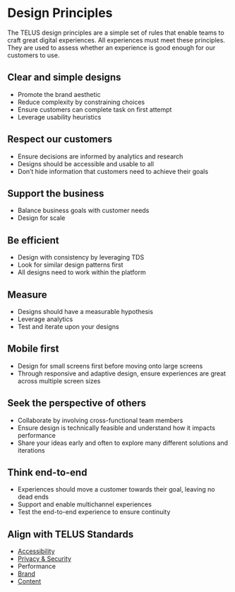 # Design Principles

The TELUS design principles are a simple set of rules that enable teams to craft great digital experiences. All experiences
must meet these principles. They are used to assess whether an experience is good enough for our customers to use.

## Clear and simple designs

- Promote the brand aesthetic
- Reduce complexity by constraining choices
- Ensure customers can complete task on first attempt
- Leverage usability heuristics

## Respect our customers

- Ensure decisions are informed by analytics and research
- Designs should be accessible and usable to all
- Don’t hide information that customers need to achieve their goals

## Support the business

- Balance business goals with customer needs
- Design for scale

## Be efficient

- Design with consistency by leveraging TDS
- Look for similar design patterns first
- All designs need to work within the platform

## Measure

- Designs should have a measurable hypothesis
- Leverage analytics
- Test and iterate upon your designs

## Mobile first

- Design for small screens first before moving onto large screens
- Through responsive and adaptive design, ensure experiences are great across multiple screen sizes

## Seek the perspective of others

- Collaborate by involving cross-functional team members
- Ensure design is technically feasible and understand how it impacts performance
- Share your ideas early and often to explore many different solutions and iterations

## Think end-to-end

- Experiences should move a customer towards their goal, leaving no dead ends
- Support and enable multichannel experiences
- Test the end-to-end experience to ensure continuity

## Align with TELUS Standards

- [Accessibility](https://digitalstandards.telus.com/accessibility)
- [Privacy & Security](https://digitalstandards.telus.com/security)
- Performance
- [Brand](https://brand.telus.com)
- [Content](https://docs.google.com/a/telus.com/document/d/1hEAbRxEeKDwruhYKsNnF-788rZ_W10gyAO2-0IPM5uo/edit?usp=sharing)
